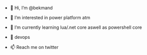 - 👋 Hi, I’m @bekmand
- 👀 I’m interested in power platform atm


- 🌱 I’m currently learning lua/.net core aswell as powershell core
- 💞️ devops
- 📫 Reach me on twitter

<!---
bekmand/bekmand is a ✨ special ✨ repository because its `README.md` (this file) appears on your GitHub profile.
You can click the Preview link to take a look at your changes.
--->

